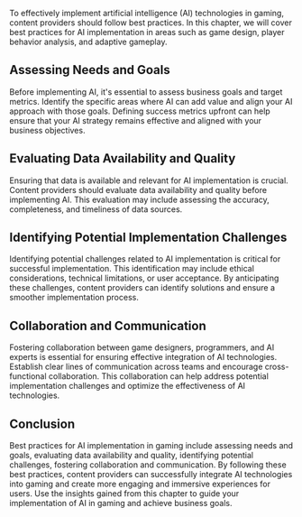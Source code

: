 

To effectively implement artificial intelligence (AI) technologies in gaming, content providers should follow best practices. In this chapter, we will cover best practices for AI implementation in areas such as game design, player behavior analysis, and adaptive gameplay.

Assessing Needs and Goals
-------------------------

Before implementing AI, it's essential to assess business goals and target metrics. Identify the specific areas where AI can add value and align your AI approach with those goals. Defining success metrics upfront can help ensure that your AI strategy remains effective and aligned with your business objectives.

Evaluating Data Availability and Quality
----------------------------------------

Ensuring that data is available and relevant for AI implementation is crucial. Content providers should evaluate data availability and quality before implementing AI. This evaluation may include assessing the accuracy, completeness, and timeliness of data sources.

Identifying Potential Implementation Challenges
-----------------------------------------------

Identifying potential challenges related to AI implementation is critical for successful implementation. This identification may include ethical considerations, technical limitations, or user acceptance. By anticipating these challenges, content providers can identify solutions and ensure a smoother implementation process.

Collaboration and Communication
-------------------------------

Fostering collaboration between game designers, programmers, and AI experts is essential for ensuring effective integration of AI technologies. Establish clear lines of communication across teams and encourage cross-functional collaboration. This collaboration can help address potential implementation challenges and optimize the effectiveness of AI technologies.

Conclusion
----------

Best practices for AI implementation in gaming include assessing needs and goals, evaluating data availability and quality, identifying potential challenges, fostering collaboration and communication. By following these best practices, content providers can successfully integrate AI technologies into gaming and create more engaging and immersive experiences for users. Use the insights gained from this chapter to guide your implementation of AI in gaming and achieve business goals.
